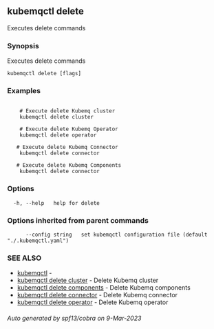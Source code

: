 ## kubemqctl delete

Executes delete commands

### Synopsis

Executes delete commands

```
kubemqctl delete [flags]
```

### Examples

```

	# Execute delete Kubemq cluster
	kubemqctl delete cluster
	
	# Execute delete Kubemq Operator
	kubemqctl delete operator	

   # Execute delete Kubemq Connector
	kubemqctl delete connector

   # Execute delete Kubemq Components
	kubemqctl delete connector

```

### Options

```
  -h, --help   help for delete
```

### Options inherited from parent commands

```
      --config string   set kubemqctl configuration file (default "./.kubemqctl.yaml")
```

### SEE ALSO

* [kubemqctl](kubemqctl.md)	 - 
* [kubemqctl delete cluster](kubemqctl_delete_cluster.md)	 - Delete Kubemq cluster
* [kubemqctl delete components](kubemqctl_delete_components.md)	 - Delete Kubemq components
* [kubemqctl delete connector](kubemqctl_delete_connector.md)	 - Delete Kubemq connector
* [kubemqctl delete operator](kubemqctl_delete_operator.md)	 - Delete Kubemq operator

###### Auto generated by spf13/cobra on 9-Mar-2023
